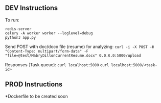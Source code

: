 ## DEV Instructions

To run:
```
redis-server
celery -A worker worker --loglevel=debug
python3 app.py
```

Send POST with doc/docx file (resume) for analyzing:
`curl -i -X POST -H "Content-Type: multipart/form-data" -F "file=@test/MabryDillonCurrentResume.docx" 0.0.0.0:5000/upload`

Responses (Task queue):
`curl localhost:5000` 
`curl localhost:5000/<task-id>` 

## PROD Instructions
*Dockerfile to be created soon
